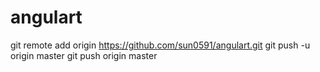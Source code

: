 # angulart
git remote add origin https://github.com/sun0591/angulart.git
git push -u origin master
git push origin master
